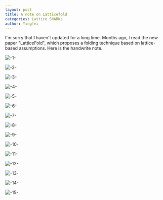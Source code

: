 ```yaml
---
layout: post
title: A note on Latticefold
categories: Lattice SNARKs
author: Yingfei
---
```

I'm sorry that I haven't updated for a long time. Months ago, I read the new paper "LatticeFold", which proposes a folding technique based on lattice-based assumptions. Here is the handwrite note.

<p><img src="latticefold1.png" alt="-1-"></p>
<p><img src="latticefold2.png" alt="-2-"></p>
<p><img src="latticefold3.png" alt="-3-"></p>
<p><img src="latticefold4.png" alt="-4-"></p>
<p><img src="latticefold5.png" alt="-5-"></p>
<p><img src="latticefold6.png" alt="-6-"></p>
<p><img src="latticefold7.png" alt="-7-"></p>
<p><img src="latticefold8.png" alt="-8-"></p>
<p><img src="latticefold9.png" alt="-9-"></p>
<p><img src="latticefold10.png" alt="-10-"></p>
<p><img src="latticefold11.png" alt="-11-"></p>
<p><img src="latticefold12.png" alt="-12-"></p>
<p><img src="latticefold13.png" alt="-13-"></p>
<p><img src="latticefold14.png" alt="-14-"></p>
<p><img src="latticefold15.png" alt="-15-"></p>